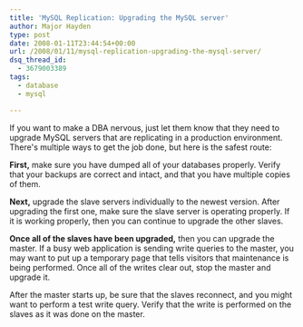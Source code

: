 ```yaml
---
title: 'MySQL Replication: Upgrading the MySQL server'
author: Major Hayden
type: post
date: 2008-01-11T23:44:54+00:00
url: /2008/01/11/mysql-replication-upgrading-the-mysql-server/
dsq_thread_id:
  - 3679003389
tags:
  - database
  - mysql

---
```

If you want to make a DBA nervous, just let them know that they need to upgrade MySQL servers that are replicating in a production environment. There's multiple ways to get the job done, but here is the safest route:

**First,** make sure you have dumped all of your databases properly. Verify that your backups are correct and intact, and that you have multiple copies of them.

**Next,** upgrade the slave servers individually to the newest version. After upgrading the first one, make sure the slave server is operating properly. If it is working properly, then you can continue to upgrade the other slaves.

**Once all of the slaves have been upgraded,** then you can upgrade the master. If a busy web application is sending write queries to the master, you may want to put up a temporary page that tells visitors that maintenance is being performed. Once all of the writes clear out, stop the master and upgrade it.

After the master starts up, be sure that the slaves reconnect, and you might want to perform a test write query. Verify that the write is performed on the slaves as it was done on the master.
